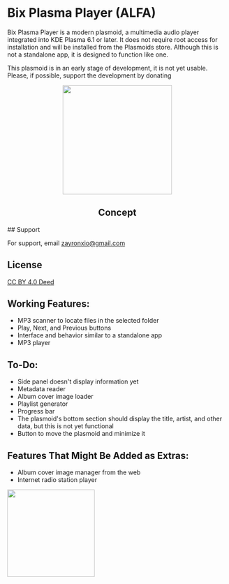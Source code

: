
# Bix Plasma Player (ALFA)

Bix Plasma Player is a modern plasmoid, a multimedia audio player integrated into KDE Plasma 6.1 or later. It does not require root access for installation and will be installed from the Plasmoids store. Although this is not a standalone app, it is designed to function like one.


This plasmoid is in an early stage of development, it is not yet usable. Please, if possible, support the development by donating

<p align="center">
  <img src="https://raw.githubusercontent.com/zayronxio/Bix.Plasma.Player/main/preview/image10.png" width=250/>
  <h2 align="center">Concept</h2>
</p>
## Support

For support, email zayronxio@gmail.com


## License

[ CC BY 4.0 Deed ](https://creativecommons.org/licenses/by/4.0/deed.es)

## Working Features:

- MP3 scanner to locate files in the selected folder
- Play, Next, and Previous buttons
- Interface and behavior similar to a standalone app
- MP3 player

## To-Do:
- Side panel doesn't display information yet
- Metadata reader
- Album cover image loader
- Playlist generator
- Progress bar
- The plasmoid's bottom section should display the title, artist, and other data, but this is not yet functional
- Button to move the plasmoid and minimize it

## Features That Might Be Added as Extras:
- Album cover image manager from the web
- Internet radio station player


[<img src="https://raw.githubusercontent.com/stefan-niedermann/paypal-donate-button/master/paypal-donate-button.png" width=200/>  
](https://www.paypal.com/paypalme/zayronxio)
